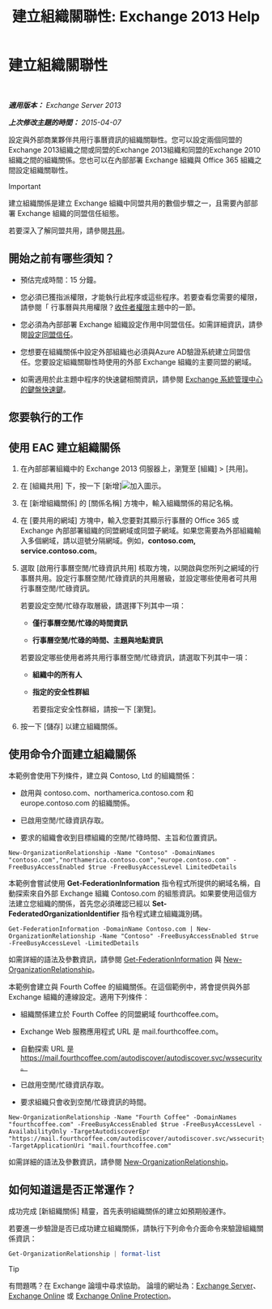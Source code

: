 ﻿---
title: '建立組織關聯性: Exchange 2013 Help'
TOCTitle: 建立組織關聯性
ms:assetid: 5ea61b96-c8ca-44fc-b8b5-ca4341af36a6
ms:mtpsurl: https://technet.microsoft.com/zh-tw/library/JJ657451(v=EXCHG.150)
ms:contentKeyID: 50473293
ms.date: 05/21/2018
mtps_version: v=EXCHG.150
ms.translationtype: MT
---

# 建立組織關聯性

 

_**適用版本：** Exchange Server 2013_

_**上次修改主題的時間：** 2015-04-07_

設定與外部商業夥伴共用行事曆資訊的組織關聯性。您可以設定兩個同盟的Exchange 2013組織之間或同盟的Exchange 2013組織和同盟的Exchange 2010組織之間的組織關係。您也可以在內部部署 Exchange 組織與 Office 365 組織之間設定組織關聯性。


> [!IMPORTANT]  
> 建立組織關係是建立 Exchange 組織中同盟共用的數個步驟之一，且需要內部部署 Exchange 組織的同盟信任組態。




若要深入了解同盟共用，請參閱[共用](sharing-exchange-2013-help.md)。

## 開始之前有哪些須知？

  - 預估完成時間：15 分鐘。

  - 您必須已獲指派權限，才能執行此程序或這些程序。若要查看您需要的權限，請參閱「 行事曆與共用權限？[收件者權限](recipients-permissions-exchange-2013-help.md)主題中的一節。

  - 您必須為內部部署 Exchange 組織設定作用中同盟信任。如需詳細資訊，請參閱[設定同盟信任](configure-a-federation-trust-exchange-2013-help.md)。

  - 您想要在組織關係中設定外部組織也必須與Azure AD驗證系統建立同盟信任。您要設定組織關聯性時使用的外部 Exchange 組織的主要同盟的網域。

  - 如需適用於此主題中程序的快速鍵相關資訊，請參閱 [Exchange 系統管理中心的鍵盤快速鍵](keyboard-shortcuts-in-the-exchange-admin-center-exchange-online-protection-help.md)。

## 您要執行的工作

## 使用 EAC 建立組織關係

1.  在內部部署組織中的 Exchange 2013 伺服器上，瀏覽至 \[組織\] \> \[共用\]。

2.  在 \[組織共用\] 下，按一下 \[新增\]![加入圖示](images/JJ218640.c1e75329-d6d7-4073-a27d-498590bbb558(EXCHG.150).gif "加入圖示")。

3.  在 \[新增組織關係\] 的 \[關係名稱\] 方塊中，輸入組織關係的易記名稱。

4.  在 \[要共用的網域\] 方塊中，輸入您要對其顯示行事曆的 Office 365 或 Exchange 內部部署組織的同盟網域或同盟子網域。如果您需要為外部組織輸入多個網域，請以逗號分隔網域。例如，**contoso.com, service.contoso.com**。

5.  選取 \[啟用行事曆空閒/忙碌資訊共用\] 核取方塊，以開啟與您所列之網域的行事曆共用。設定行事曆空閒/忙碌資訊的共用層級，並設定哪些使用者可共用行事曆空閒/忙碌資訊。
    
    若要設定空閒/忙碌存取層級，請選擇下列其中一項：
    
      - **僅行事曆空閒/忙碌的時間資訊**
    
      - **行事曆空閒/忙碌的時間、主題與地點資訊**
    
    若要設定哪些使用者將共用行事曆空閒/忙碌資訊，請選取下列其中一項：
    
      - **組織中的所有人**
    
      - **指定的安全性群組**
        
        若要指定安全性群組，請按一下 \[瀏覽\]。

6.  按一下 \[儲存\] 以建立組織關係。

## 使用命令介面建立組織關係

本範例會使用下列條件，建立與 Contoso, Ltd 的組織關係：

  - 啟用與 contoso.com、northamerica.contoso.com 和 europe.contoso.com 的組織關係。

  - 已啟用空閒/忙碌資訊存取。

  - 要求的組織會收到目標組織的空閒/忙碌時間、主旨和位置資訊。

<!-- end list -->

    New-OrganizationRelationship -Name "Contoso" -DomainNames "contoso.com","northamerica.contoso.com","europe.contoso.com" -FreeBusyAccessEnabled $true -FreeBusyAccessLevel LimitedDetails

本範例會嘗試使用 **Get-FederationInformation** 指令程式所提供的網域名稱，自動探索來自外部 Exchange 組織 Contoso.com 的組態資訊。如果要使用這個方法建立您組織的關係，首先您必須確認已經以 **Set-FederatedOrganizationIdentifier** 指令程式建立組織識別碼。

    Get-FederationInformation -DomainName Contoso.com | New-OrganizationRelationship -Name "Contoso" -FreeBusyAccessEnabled $true -FreeBusyAccessLevel -LimitedDetails

如需詳細的語法及參數資訊，請參閱 [Get-FederationInformation](https://technet.microsoft.com/zh-tw/library/dd351221\(v=exchg.150\)) 與 [New-OrganizationRelationship](https://technet.microsoft.com/zh-tw/library/ee332357\(v=exchg.150\))。

本範例會建立與 Fourth Coffee 的組織關係。在這個範例中，將會提供與外部 Exchange 組織的連線設定。適用下列條件：

  - 組織關係建立於 Fourth Coffee 的同盟網域 fourthcoffee.com。

  - Exchange Web 服務應用程式 URL 是 mail.fourthcoffee.com。

  - 自動探索 URL 是 https://mail.fourthcoffee.com/autodiscover/autodiscover.svc/wssecurity。

  - 已啟用空閒/忙碌資訊存取。

  - 要求組織只會收到空閒/忙碌資訊的時間。

<!-- end list -->

    New-OrganizationRelationship -Name "Fourth Coffee" -DomainNames "fourthcoffee.com" -FreeBusyAccessEnabled $true -FreeBusyAccessLevel -AvailabilityOnly -TargetAutodiscoverEpr "https://mail.fourthcoffee.com/autodiscover/autodiscover.svc/wssecurity" -TargetApplicationUri "mail.fourthcoffee.com"

如需詳細的語法及參數資訊，請參閱 [New-OrganizationRelationship](https://technet.microsoft.com/zh-tw/library/ee332357\(v=exchg.150\))。

## 如何知道這是否正常運作？

成功完成 \[新組織關係\] 精靈，首先表明組織關係的建立如預期般運作。

若要進一步驗證是否已成功建立組織關係，請執行下列命令介面命令來驗證組織關係資訊：

```powershell
Get-OrganizationRelationship | format-list
```


> [!TIP]  
> 有問題嗎？在 Exchange 論壇中尋求協助。 論壇的網址為：<a href="https://go.microsoft.com/fwlink/p/?linkid=60612">Exchange Server</a>、 <a href="https://go.microsoft.com/fwlink/p/?linkid=267542">Exchange Online</a> 或 <a href="https://go.microsoft.com/fwlink/p/?linkid=285351">Exchange Online Protection</a>。



